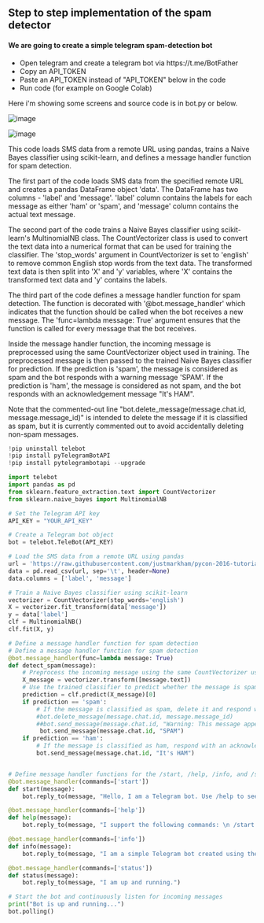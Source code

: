 ## Step to step implementation of the spam detector
#### We are going to create a simple telegram spam-detection bot 

<ul>
<li>Open telegram and create a telegram bot via https://t.me/BotFather</li>
<li>Copy an API_TOKEN</li>
<li>Paste an API_TOKEN instead of "API_TOKEN" below in the code</li>
<li>Run code (for example on Google Colab)</li>
</ul>
Here i'm showing some screens and source code is in bot.py or below.

![image](https://user-images.githubusercontent.com/122405130/227812094-181ee0a0-ab82-4919-8da3-afb457cd947d.png)

![image](https://user-images.githubusercontent.com/122405130/227812957-5ba16c1b-bd4b-4583-ac31-553de5ce0b57.png)


This code loads SMS data from a remote URL using pandas, trains a Naive Bayes classifier using scikit-learn, and defines a message handler function for spam detection.

The first part of the code loads SMS data from the specified remote URL and creates a pandas DataFrame object 'data'. The DataFrame has two columns - 'label' and 'message'. 'label' column contains the labels for each message as either 'ham' or 'spam', and 'message' column contains the actual text message.

The second part of the code trains a Naive Bayes classifier using scikit-learn's MultinomialNB class. The CountVectorizer class is used to convert the text data into a numerical format that can be used for training the classifier. The 'stop_words' argument in CountVectorizer is set to 'english' to remove common English stop words from the text data. The transformed text data is then split into 'X' and 'y' variables, where 'X' contains the transformed text data and 'y' contains the labels.

The third part of the code defines a message handler function for spam detection. The function is decorated with '@bot.message_handler' which indicates that the function should be called when the bot receives a new message. The 'func=lambda message: True' argument ensures that the function is called for every message that the bot receives.

Inside the message handler function, the incoming message is preprocessed using the same CountVectorizer object used in training. The preprocessed message is then passed to the trained Naive Bayes classifier for prediction. If the prediction is 'spam', the message is considered as spam and the bot responds with a warning message 'SPAM'. If the prediction is 'ham', the message is considered as not spam, and the bot responds with an acknowledgement message "It's HAM".

Note that the commented-out line "bot.delete_message(message.chat.id, message.message_id)" is intended to delete the message if it is classified as spam, but it is currently commented out to avoid accidentally deleting non-spam messages.
```python
!pip uninstall telebot
!pip install pyTelegramBotAPI
!pip install pytelegrambotapi --upgrade

import telebot
import pandas as pd
from sklearn.feature_extraction.text import CountVectorizer
from sklearn.naive_bayes import MultinomialNB

# Set the Telegram API key
API_KEY = "YOUR_API_KEY"

# Create a Telegram bot object
bot = telebot.TeleBot(API_KEY)

# Load the SMS data from a remote URL using pandas
url = 'https://raw.githubusercontent.com/justmarkham/pycon-2016-tutorial/master/data/sms.tsv'
data = pd.read_csv(url, sep='\t', header=None)
data.columns = ['label', 'message']

# Train a Naive Bayes classifier using scikit-learn
vectorizer = CountVectorizer(stop_words='english')
X = vectorizer.fit_transform(data['message'])
y = data['label']
clf = MultinomialNB()
clf.fit(X, y)

# Define a message handler function for spam detection
# Define a message handler function for spam detection
@bot.message_handler(func=lambda message: True)
def detect_spam(message):
    # Preprocess the incoming message using the same CountVectorizer used in training
    X_message = vectorizer.transform([message.text])
    # Use the trained classifier to predict whether the message is spam or not
    prediction = clf.predict(X_message)[0]
    if prediction == 'spam':
        # If the message is classified as spam, delete it and respond with a warning
        #bot.delete_message(message.chat.id, message.message_id)
        ##bot.send_message(message.chat.id, "Warning: This message appears to be spam and has been deleted.")
         bot.send_message(message.chat.id, "SPAM")
    if prediction == 'ham':
        # If the message is classified as ham, respond with an acknowledgement
        bot.send_message(message.chat.id, "It's HAM")


# Define message handler functions for the /start, /help, /info, and /status commands
@bot.message_handler(commands=['start'])
def start(message):
    bot.reply_to(message, "Hello, I am a Telegram bot. Use /help to see what I can do.")

@bot.message_handler(commands=['help'])
def help(message):
    bot.reply_to(message, "I support the following commands: \n /start \n /info \n /help \n /status")

@bot.message_handler(commands=['info'])
def info(message):
    bot.reply_to(message, "I am a simple Telegram bot created using the python-telegram-bot library.")

@bot.message_handler(commands=['status'])
def status(message):
    bot.reply_to(message, "I am up and running.")

# Start the bot and continuously listen for incoming messages
print("Bot is up and running...")
bot.polling()
```
